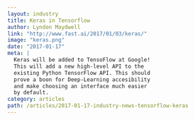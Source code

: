 ```yaml
---
layout: industry
title: Keras in Tensorflow
author: Lyndon Maydwell
link: "http://www.fast.ai/2017/01/03/keras/"
image: "keras.png"
date: "2017-01-17"
meta: |
  Keras will be added to TensoFlow at Google!
  This will add a new high-level API to the
  existing Python TensorFlow API. This should
  prove a boon for Deep-Learning accesibility
  and make choosing an interface much easier
  by default.
category: articles
path: /articles/2017-01-17-industry-news-tensorflow-keras
---
```


